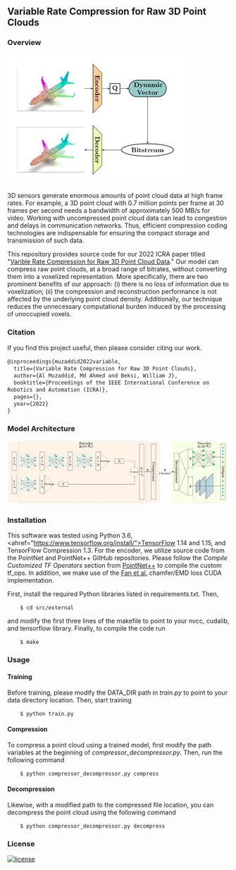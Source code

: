 ## Variable Rate Compression for Raw 3D Point Clouds

### Overview
<img src="images/overview.png" alt="overview" width="400"/>

3D sensors generate enormous amounts of point cloud data at high frame rates.
For example, a 3D point cloud with 0.7 million points per frame at 30 frames per
second needs a bandwidth of approximately 500 MB/s for video. Working with
uncompressed point cloud data can lead to congestion and delays in communication
networks. Thus, efficient compression coding technologies are indispensable for
ensuring the compact storage and transmission of such data.

This repository provides source code for our 2022 ICRA paper titled "[Varible
Rate Compression for Raw 3D Point Cloud Data](https://arxiv.org/pdf/2202.13862.pdf)."
Our model can compress raw point clouds, at a broad range of bitrates, without
converting them into a voxelized representation. More specifically, there are
two prominent benefits of our approach: (i) there is no loss of information due
to voxelization; (ii) the compression and reconstruction performance is not
affected by the underlying point cloud density. Additionally, our technique
reduces the unnecessary computational burden induced by the processing of
unoccupied voxels. 

### Citation
If you find this project useful, then please consider citing our work.

```bibitex
@inproceedings{muzaddid2022variable,
  title={Variable Rate Compression for Raw 3D Point Clouds},
  author={Al Muzaddid, Md Ahmed and Beksi, William J},
  booktitle={Proceedings of the IEEE International Conference on Robotics and Automation (ICRA)},
  pages={},
  year={2022}
}
```

### Model Architecture 
<img src="images/model_architecture.png" alt="model_architecture" width="800"/>

### Installation
This software was tested using Python 3.6,
<ahref="https://www.tensorflow.org/install/">TensorFlow</a> 1.14 and 1.15, and
TensorFlow Compression 1.3. For the encoder, we utilize source code from the
PointNet and PointNet++ GitHub repositories. Please follow the *Compile
Customized TF Operators* section from
[PointNet++](https://github.com/charlesq34/pointnet2) to compile the custom
tf_ops. In addition, we make use of the 
[Fan et al.](https://github.com/fanhqme/PointSetGeneration) chamfer/EMD loss 
CUDA implementation. 

First, install the required Python libraries listed in requirements.txt. Then,

        $ cd src/external

and modify the first three lines of the makefile to point to your nvcc,
cudalib, and tensorflow library. Finally, to compile the code run

        $ make

### Usage

#### Training
Before training, please modify the DATA_DIR path in *train.py* to point to your
data directory location. Then, start training 

        $ python train.py 

#### Compression
To compress a point cloud using a trained model, first modify the path
variables at the beginning of *compressor_decompressor.py*. Then, run the
following command 

        $ python compressor_decompressor.py compress 

#### Decompression
Likewise, with a modified path to the compressed file location, you can
decompress the point cloud using the following command

        $ python compressor_decompressor.py decompress 

### License 

[![license](https://img.shields.io/badge/license-Apache%202-blue)](https://github.com/robotic-vision-lab/Variable-Rate-Compression-For-Raw-3D-Point-Clouds/blob/main/LICENSE)
